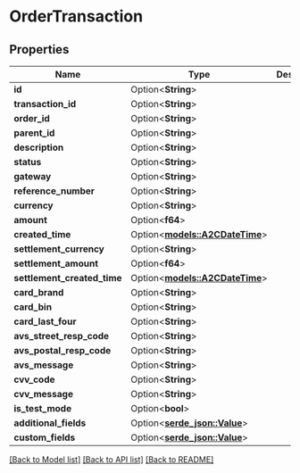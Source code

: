 # OrderTransaction

## Properties

Name | Type | Description | Notes
------------ | ------------- | ------------- | -------------
**id** | Option<**String**> |  | [optional]
**transaction_id** | Option<**String**> |  | [optional]
**order_id** | Option<**String**> |  | [optional]
**parent_id** | Option<**String**> |  | [optional]
**description** | Option<**String**> |  | [optional]
**status** | Option<**String**> |  | [optional]
**gateway** | Option<**String**> |  | [optional]
**reference_number** | Option<**String**> |  | [optional]
**currency** | Option<**String**> |  | [optional]
**amount** | Option<**f64**> |  | [optional]
**created_time** | Option<[**models::A2CDateTime**](A2CDateTime.md)> |  | [optional]
**settlement_currency** | Option<**String**> |  | [optional]
**settlement_amount** | Option<**f64**> |  | [optional]
**settlement_created_time** | Option<[**models::A2CDateTime**](A2CDateTime.md)> |  | [optional]
**card_brand** | Option<**String**> |  | [optional]
**card_bin** | Option<**String**> |  | [optional]
**card_last_four** | Option<**String**> |  | [optional]
**avs_street_resp_code** | Option<**String**> |  | [optional]
**avs_postal_resp_code** | Option<**String**> |  | [optional]
**avs_message** | Option<**String**> |  | [optional]
**cvv_code** | Option<**String**> |  | [optional]
**cvv_message** | Option<**String**> |  | [optional]
**is_test_mode** | Option<**bool**> |  | [optional]
**additional_fields** | Option<[**serde_json::Value**](.md)> |  | [optional]
**custom_fields** | Option<[**serde_json::Value**](.md)> |  | [optional]

[[Back to Model list]](../README.md#documentation-for-models) [[Back to API list]](../README.md#documentation-for-api-endpoints) [[Back to README]](../README.md)


